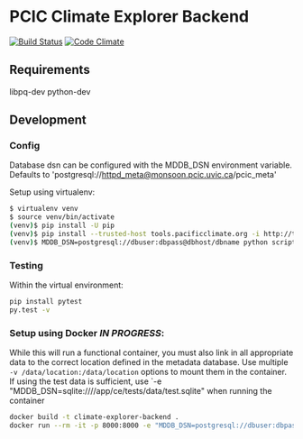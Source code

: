 # PCIC Climate Explorer Backend

[![Build Status](https://travis-ci.org/pacificclimate/climate-explorer-backend.svg?branch=master)](https://travis-ci.org/pacificclimate/climate-explorer-backend)
[![Code Climate](https://codeclimate.com/github/pacificclimate/climate-explorer-backend/badges/gpa.svg)](https://codeclimate.com/github/pacificclimate/climate-explorer-backend)

## Requirements

libpq-dev python-dev

## Development

### Config

Database dsn can be configured with the MDDB_DSN environment variable. Defaults to 'postgresql://httpd_meta@monsoon.pcic.uvic.ca/pcic_meta'

Setup using virtualenv:

```bash
$ virtualenv venv
$ source venv/bin/activate
(venv)$ pip install -U pip
(venv)$ pip install --trusted-host tools.pacificclimate.org -i http://tools.pacificclimate.org/pypiserver/ -e .
(venv)$ MDDB_DSN=postgresql://dbuser:dbpass@dbhost/dbname python scripts/devserver.py -p <port>
```

### Testing

Within the virtual environment:

```bash
pip install pytest
py.test -v
```

### Setup using Docker *IN PROGRESS*:

While this will run a functional container, you must also link in all appropriate data to the correct location defined in the metadata database. Use multiple `-v /data/location:/data/location` options to mount them in the container. If using the test data is sufficient, use `-e "MDDB_DSN=sqlite:////app/ce/tests/data/test.sqlite" when running the container

```bash
docker build -t climate-explorer-backend .
docker run --rm -it -p 8000:8000 -e "MDDB_DSN=postgresql://dbuser:dbpass@dbhost/dbname" -v $(pwd):/app --name backend climate-explorer-backend
```
